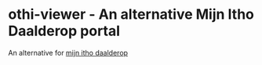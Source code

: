 # othi-viewer - An alternative Mijn Itho Daalderop portal

An alternative for [mijn itho daalderop](https://mijn.ithodaalderop.nl/#/login)
